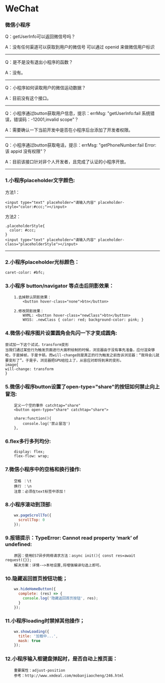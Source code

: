 # WeChat

### 微信小程序

Q：getUserInfo可以返回微信号吗？

A：没有任何渠道可以获取到用户的微信号
可以通过 openid 来做微信用户标识

---

Q：是不是没有退出小程序的函数？

A：没有。

---

Q：小程序如何读取用户的微信运动数据？

A：目前没有这个接口。

---

Q：小程序通过button获取用户信息，提示：errMsg: "getUserInfo:fail 系统错误，错误码：-12001,invalid scope"？

A：需要确认一下当前开发中是否在小程序后台添加了开发者权限。

---

Q：小程序通过button获取电话，提示：errMsg: "getPhoneNumber:fail Error: 该 appid 没有权限"？

A：目前该接口针对非个人开发者，且完成了认证的小程序开放。

---

### 1.小程序placeholder文字颜色:

方法1：
```
<input type="text" placeholder="请输入内容" placeholder-style="color:#ccc;"></input>
```

方法2：
```
.placeholderStyle{
  color: #ccc;
}
<input type="text" placeholder="请输入内容" placeholder-class="placeholderStyle"></input>
```

---

### 2.小程序placeholder光标颜色：

```
caret-color: #bfc;
```

### 3.小程序 button/navigator 等点击后阴影效果：

```
    1.去掉默认阴影效果：
        <button hover-class="none">btn</button>

    2.修改阴影效果：
        WXML: <button hover-class="newClass">btn</button>
        WXSS: .newClass { color: red; background-color: pink; }
```

### 4.微信小程序图片设置圆角会先闪一下才变成圆角:
```
尝试加一下这个试试，transform变形
当我们通过某些行为触发页面进行大面积绘制的时候，浏览器由于没有事先准备，应付渲染够呛，于是掉帧，于是卡顿。而will-change则是真正的行为触发之前告诉浏览器：“我待会儿就要变形了”。于是乎，浏览器把GPU给拉上了，从容应对即将到来的变形。
image{
will-change: transform
}
```

### 5.微信小程序button设置了open-type="share"的按钮如何禁止向上冒泡:
```
    定义一个空的事件 catchtap="share"
    <button open-type="share" catchtap="share">
    
    share:function(){
        console.log('禁止冒泡')
    },
```

### 6.flex多行多列均分:
```
    display: flex;
    flex-flow: wrap;
```

### 7.微信小程序中的空格和换行操作:
```
    空格 ：\t
    换行 ：\n 
    注意：必须在text标签中添加！
```

### 8.小程序滚动到顶部:

```js
    wx.pageScrollTo({
      scrollTop: 0
    });
```

### 9.报错提示：TypeError: Cannot read property ‘mark’ of undefined:

```
    原因：使用ES7异步网络请求方法：async init(){ const res=await request({}};
    解决方案：详情-—>本地设置,将增强编译勾选上即可。
```

### 10.隐藏返回首页按钮功能；

```js
    wx.hideHomeButton({
      complete: (res) => {
        console.log('隐藏返回首页按钮', res);
      }
    });
```

### 11.小程序loading时禁掉其他操作；

```js
    wx.showLoading({
      title: '加载中...',
      mask: true
    });
```

### 12.小程序输入框键盘弹起时，是否自动上推页面：

```
    重要属性：adjust-position
    参考：http://www.xmdeal.com/mobanjiaocheng/246.html
```